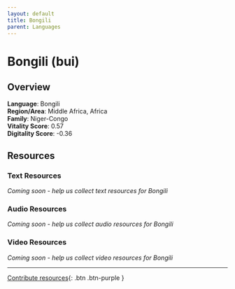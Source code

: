 ```yaml
---
layout: default
title: Bongili
parent: Languages
---
```


# Bongili (bui)

## Overview

**Language**: Bongili  
**Region/Area**: Middle Africa, Africa  
**Family**: Niger-Congo  
**Vitality Score**: 0.57  
**Digitality Score**: -0.36  

## Resources

### Text Resources
*Coming soon - help us collect text resources for Bongili*

### Audio Resources
*Coming soon - help us collect audio resources for Bongili*

### Video Resources
*Coming soon - help us collect video resources for Bongili*

---

[Contribute resources](https://fairtrain.github.io/){: .btn .btn-purple }
